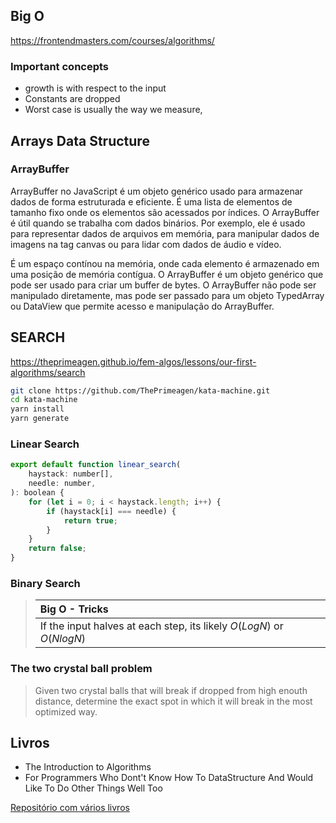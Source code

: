 ## Big O

https://frontendmasters.com/courses/algorithms/


### Important concepts

* growth is with respect to the input
* Constants are dropped
* Worst case is usually the way we measure,


## Arrays Data Structure


### ArrayBuffer

ArrayBuffer no JavaScript é um objeto genérico usado para armazenar dados de forma estruturada e eficiente. É uma lista de elementos de tamanho fixo onde os elementos são acessados por índices. O ArrayBuffer é útil quando se trabalha com dados binários. Por exemplo, ele é usado para representar dados de arquivos em memória, para manipular dados de imagens na tag canvas ou para lidar com dados de áudio e vídeo.

É um espaço contínou na memória, onde cada elemento é armazenado em uma posição de memória contígua. O ArrayBuffer é um objeto genérico que pode ser usado para criar um buffer de bytes. O ArrayBuffer não pode ser manipulado diretamente, mas pode ser passado para um objeto TypedArray ou DataView que permite acesso e manipulação do ArrayBuffer.


## SEARCH

https://theprimeagen.github.io/fem-algos/lessons/our-first-algorithms/search


```bash
git clone https://github.com/ThePrimeagen/kata-machine.git
cd kata-machine
yarn install
yarn generate

```

### Linear Search

```javascript
export default function linear_search(
    haystack: number[],
    needle: number,
): boolean {
    for (let i = 0; i < haystack.length; i++) {
        if (haystack[i] === needle) {
            return true;
        }
    }
    return false;
}
```

### Binary Search


>| Big O - Tricks
>| :--- |
>| If the input halves at each step, its likely $O(LogN)$ or $O(NlogN)$ |

### The two crystal ball problem

> Given two crystal balls that will break if dropped from high enouth distance, determine the exact spot in which it will break in the most optimized way.


 
## Livros

* The Introduction to Algorithms
* For Programmers Who Dont't Know How To DataStructure And Would Like To Do Other Things Well Too


[Repositório com vários livros](https://github.com/free-educa/books/tree/main/books)

